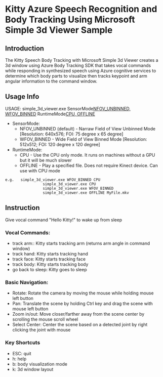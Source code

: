 # Kitty Azure Speech Recognition and Body Tracking Using Microsoft Simple 3d Viewer Sample

## Introduction

The Kitty Speech Body Tracking with Microsoft Simple 3d Viewer creates a 3d window using Azure Body Tracking SDK that takes vocal commands while responding in synthesized speech using Azure cognitive services to determine which body parts to visualize then tracks keypoint and arm angular information to the command window.

## Usage Info

USAGE: simple_3d_viewer.exe SensorMode[NFOV_UNBINNED, WFOV_BINNED](optional) RuntimeMode[CPU, OFFLINE](optional)
* SensorMode:
  * NFOV_UNBINNED (default) - Narraw Field of View Unbinned Mode [Resolution: 640x576; FOI: 75 degree x 65 degree]
  * WFOV_BINNED             - Wide Field of View Binned Mode [Resolution: 512x512; FOI: 120 degree x 120 degree]
* RuntimeMode:
  * CPU - Use the CPU only mode. It runs on machines without a GPU but it will be much slower
  * OFFLINE - Play a specified file. Does not require Kinect device. Can use with CPU mode

```
e.g.   simple_3d_viewer.exe WFOV_BINNED CPU
                 simple_3d_viewer.exe CPU
                 simple_3d_viewer.exe WFOV_BINNED
                 simple_3d_viewer.exe OFFLINE MyFile.mkv
```

## Instruction
Give vocal command "Hello Kitty!" to wake up from sleep

### Vocal Commands:
* track arm::  Kitty starts tracking arm (returns arm angle in command window)
* track hand:  Kitty starts tracking hand
* track face:  Kitty starts tracking face
* track body:  Kitty starts tracking body
* go back to sleep:  Kitty goes to sleep

### Basic Navigation:
* Rotate: Rotate the camera by moving the mouse while holding mouse left button
* Pan: Translate the scene by holding Ctrl key and drag the scene with mouse left button
* Zoom in/out: Move closer/farther away from the scene center by scrolling the mouse scroll wheel
* Select Center: Center the scene based on a detected joint by right clicking the joint with mouse

### Key Shortcuts
* ESC: quit
* h: help
* b: body visualization mode
* k: 3d window layout
